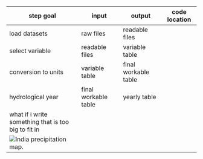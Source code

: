 |step goal|input|output|code location|
|---|---|---|---|
|load datasets|raw files|readable files||
|select variable|readable files|variable table||
|conversion to units|variable table|final workable table||
|hydrological year|final workable table|yearly table||
|what if i write something that is too big to fit in|||
|![India precipitation map.](https://www.google.com/url?sa=i&url=https%3A%2F%2Fmausam.imd.gov.in%2Fresponsive%2Frainfallinformation_swd.php&psig=AOvVaw3HerhydTjGf2Tbe-aGpyTQ&ust=1717780418127000&source=images&cd=vfe&opi=89978449&ved=0CBIQjRxqFwoTCMipjPC8x4YDFQAAAAAdAAAAABAK)|||